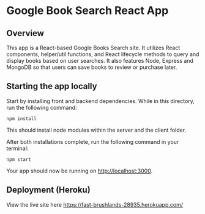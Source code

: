 # Google Book Search React App

## Overview

This app is a React-based Google Books Search site. It utilizes React components, helper/util functions, and React lifecycle methods to query and display books based on user searches. It also features Node, Express and MongoDB so that users can save books to review or purchase later.

## Starting the app locally

Start by installing front and backend dependencies. While in this directory, run the following command:

```
npm install
```

This should install node modules within the server and the client folder.

After both installations complete, run the following command in your terminal:

```
npm start
```

Your app should now be running on <http://localhost:3000>. 

## Deployment (Heroku)
View the live site here <https://fast-brushlands-28935.herokuapp.com/>
